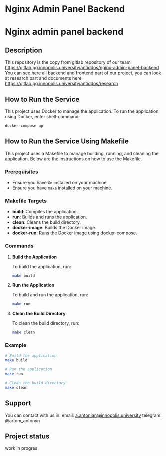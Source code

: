 # Nginx Admin Panel Backend
# Nginx admin panel backend

## Description

This repository is the copy from gitlab repository of our team https://gitlab.pg.innopolis.university/antiddos/nginx-admin-panel-backend
You can see here all backend and frontend part of our project, you can look at research part and documents here https://gitlab.pg.innopolis.university/antiddos/research



## How to Run the Service

This project uses Docker to manage the application. To run the application using Docker, enter shell-command:

```sh
docker-compose up
```

## How to Run the Service Using Makefile

This project uses a Makefile to manage building, running, and cleaning the application. Below are the instructions on how to use the Makefile.

### Prerequisites

- Ensure you have `Go` installed on your machine.
- Ensure you have `make` installed on your machine.

### Makefile Targets

- **build**: Compiles the application.
- **run**: Builds and runs the application.
- **clean**: Cleans the build directory.
- **docker-image**: Builds the Docker image.
- **docker-run**: Runs the Docker image using docker-compose.

### Commands

1. **Build the Application**

    To build the application, run:
    ```sh
    make build
    ```

2. **Run the Application**

    To build and run the application, run:
    ```sh
    make run
    ```

3. **Clean the Build Directory**

    To clean the build directory, run:
    ```sh
    make clean
    ```

### Example

```sh
# Build the application
make build

# Run the application
make run

# Clean the build directory
make clean
```

## Support

You can contact with us in:
email: a.antonian@innopolis.university
telegram: @artom_antonyn

## Project status
work in progres
